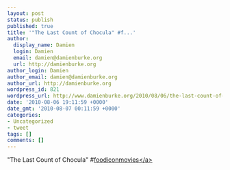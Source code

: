 ```yaml
---
layout: post
status: publish
published: true
title: '"The Last Count of Chocula" #f...'
author:
  display_name: Damien
  login: Damien
  email: damien@damienburke.org
  url: http://damienburke.org
author_login: Damien
author_email: damien@damienburke.org
author_url: http://damienburke.org
wordpress_id: 821
wordpress_url: http://www.damienburke.org/2010/08/06/the-last-count-of-chocula-f/
date: '2010-08-06 19:11:59 +0000'
date_gmt: '2010-08-07 00:11:59 +0000'
categories:
- Uncategorized
- tweet
tags: []
comments: []
---
```

<p>"The Last Count of Chocula" #<a href="http:&#47;&#47;search.twitter.com&#47;search?q=%23foodiconmovies" class="aktt_hashtag">foodiconmovies<&#47;a></p>
